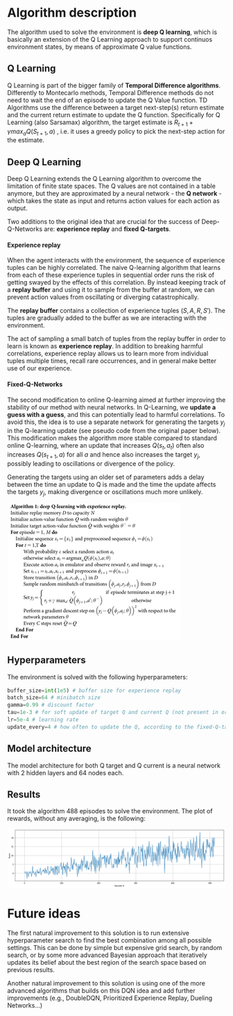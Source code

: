 # Algorithm description

The algorithm used to solve the environment is **deep Q learning**, which is basically an extension of the Q Learning approach to support continuos environment states, by means of approximate Q value functions. 

## Q Learning

Q Learning is part of the bigger family of **Temporal Difference algorithms**. Differently to Montecarlo methods, Temporal Difference methods do not need to wait the end of an episode to update the Q Value function. TD Algorithms use the difference between a target next-step(s) return estimate and the current return estimate to update the Q function. Specifically for Q Learning (also Sarsamax) algorithm, the target estimate is $R_{t+1} + \gamma max_a Q(S_{t+1}, a)$ , i.e. it uses a greedy policy to pick the next-step action for the estimate. 

## Deep Q Learning

Deep Q Learning extends the Q Learning algorithm to overcome the limitation of finite state spaces. The Q values are not contained in a table anymore, but they are approximated by a neural network - the **Q network** - which takes the state as input and returns action values for each action as output.

Two additions to the original idea that are crucial for the success of Deep-Q-Networks are: **experience replay** and **fixed Q-targets**. 

#### Experience replay

When the agent interacts with the environment, the sequence of experience tuples can be highly correlated. The naive Q-learning algorithm that learns from each of these experience tuples in sequential order runs the risk of getting swayed by the effects of this correlation. By instead keeping track of a **replay buffer** and using it to sample from the buffer at random, we can prevent action values from oscillating or diverging catastrophically.

The **replay buffer** contains a collection of experience tuples $(S, A, R, S')$. The tuples are gradually added to the buffer as we are interacting with the environment.

The act of sampling a small batch of tuples from the replay buffer in order to learn is known as **experience replay**. In addition to breaking harmful correlations, experience replay allows us to learn more from individual tuples multiple times, recall rare occurrences, and in general make better use of our experience.

#### Fixed-Q-Networks

The second modification to online Q-learning aimed at further improving the stability of our method with neural networks. In Q-Learning, we **update a guess with a guess**, and this can potentially lead to harmful correlations. To avoid this, the idea is to use a separate network for generating the targets $y_j$ in the Q-learning update (see pseudo code from the original paper below). This modification makes the algorithm more stable compared to standard online Q-learning, where an update that increases $Q(s_t,a_t)$ often also increases $Q(s_{t+1},a)$ for all $a$ and hence also increases the target $y_j$, possibly leading to oscillations or divergence of the policy. 

Generating the targets using an older set of parameters adds a delay between the time an update to Q is made and the time the update affects the targets $y_j$, making divergence or oscillations much more unlikely.

![Deep_Q_Learning](images/Deep_Q_Learning.png)



## Hyperparameters

The environment is solved with the following hyperparameters:
```python
buffer_size=int(1e5) # buffer size for experience replay
batch_size=64 # minibatch size 
gamma=0.99 # discount factor
tau=1e-3 # for soft update of target Q and current Q (not present in original algorithm)
lr=5e-4 # learning rate
update_every=4 # how often to update the Q, according to the fixed-Q-targets logic
```

## Model architecture

The model architecture for both Q target and Q current is a neural network with 2 hidden layers and 64 nodes each.

## Results

It took the algorithm 488 episodes to solve the environment. The plot of rewards, without any averaging, is the following:

![DQN_Navigation_solution](images/DQN_Navigation_solution.png)

# Future ideas

The first natural improvement to this solution is to run extensive hyperparameter search to find the best combination among all possible settings. This can be done by simple but expensive grid search, by random search, or by some more advanced Bayesian approach that iteratively updates its belief about the best region of the search space based on previous results.

Another natural improvement to this solution is using one of the more advanced algorithms that builds on this DQN idea and add further improvements (e.g., DoubleDQN, Prioritized Experience Replay, Dueling Networks...)

